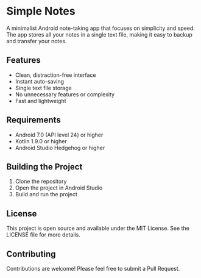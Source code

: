 # Simple Notes

A minimalist Android note-taking app that focuses on simplicity and speed. The app stores all your notes in a single text file, making it easy to backup and transfer your notes.

## Features

- Clean, distraction-free interface
- Instant auto-saving
- Single text file storage
- No unnecessary features or complexity
- Fast and lightweight

## Requirements

- Android 7.0 (API level 24) or higher
- Kotlin 1.9.0 or higher
- Android Studio Hedgehog or higher

## Building the Project

1. Clone the repository
2. Open the project in Android Studio
3. Build and run the project

## License

This project is open source and available under the MIT License. See the LICENSE file for more details.

## Contributing

Contributions are welcome! Please feel free to submit a Pull Request. 